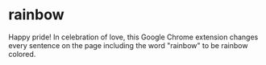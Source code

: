 # rainbow

Happy pride! In celebration of love, this Google Chrome extension changes every sentence on the page including the word "rainbow" to be rainbow colored.

